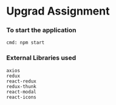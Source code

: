 # Upgrad Assignment

### To start the application

    cmd: npm start

### External Libraries used

    axios
    redux
    react-redux
    redux-thunk
    react-modal
    react-icons
